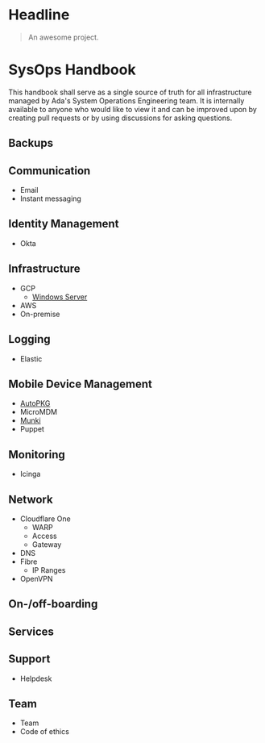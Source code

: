 # Headline

> An awesome project.


# SysOps Handbook 

This handbook shall serve as a single source of truth for all infrastructure managed by Ada's System Operations Engineering team. It is internally available to anyone who would like to view it and can be improved upon by creating pull requests or by using discussions for asking questions.

## Backups

## Communication

- Email
- Instant messaging

## Identity Management

- Okta

## Infrastructure

- GCP
    - [Windows Server](./content/infrastructure/GCP/windows_server.md)
- AWS
- On-premise

## Logging

- Elastic

## Mobile Device Management

- [AutoPKG](./content/mdm/autopkg.md)
- MicroMDM
- [Munki](./content/mdm/munki.md)
- Puppet

## Monitoring

- Icinga

## Network

- Cloudflare One
    - WARP
    - Access
    - Gateway
- DNS
- Fibre
    - IP Ranges
- OpenVPN

## On-/off-boarding

## Services

## Support  

- Helpdesk

## Team

- Team
- Code of ethics